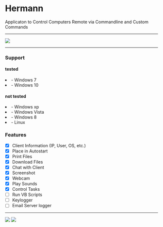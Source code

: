 <h1>Hermann</h1>
<p>Applicaton to Control Computers Remote via Commandline and Custom Commands</p>
<hr>
<img src="https://i.imgur.com/Ts0MsZV.png">
<hr>
<h3>Support</h3>
<h4>tested</h4>
<li>- Windows 7</li>
<li>- Windows 10</li>
<h4>not tested</h4>
<li>- Windows xp</li>
<li>- Windows Vista</li>
<li>- Windows 8</li>
<li>- Linux</li>
<h3>Features</h3>

- [x] Client Information (IP, User, OS, etc.)<br>
- [x] Place in Autostart<br>
- [x] Print Files<br>
- [x] Download Files<br>
- [x] Chat with Client<br>
- [x] Screenshot<br>
- [x] Webcam<br>
- [x] Play Sounds<br>
- [x] Control Tasks<br>
- [ ] Run VB Scripts<br>
- [ ] Keylogger<br>
- [ ] Email Server logger
<hr>
<img src="https://i.imgur.com/sp0nqdt.png">

<img src="https://i.imgur.com/t957teP.png">
